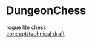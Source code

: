 # DungeonChess
rogue lite chess  
[concept/technical draft](https://docs.google.com/document/d/1rIDQxA1uahvbIFooVioQ4ipXVsJaXJEitJPGNpwRGiM/edit?usp=sharing)
